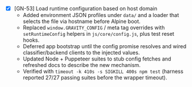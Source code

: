 - [x] [GN-53] Load runtime configuration based on host domain
    - Added environment JSON profiles under `data/` and a loader that selects the file via hostname before Alpine boot.
    - Replaced `window.GRAVITY_CONFIG` / meta tag overrides with `setRuntimeConfig` helpers in `js/core/config.js`, plus test reset hooks.
    - Deferred app bootstrap until the config promise resolves and wired classifier/backend clients to the injected values.
    - Updated Node + Puppeteer suites to stub config fetches and refreshed docs to describe the new mechanism.
    - Verified with `timeout -k 410s -s SIGKILL 400s npm test` (harness reported 27/27 passing suites before the wrapper timeout).
